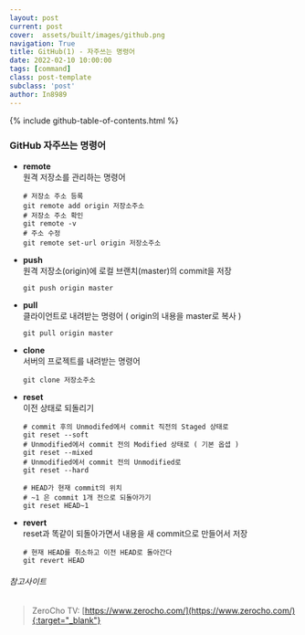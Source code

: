 ```yaml
---
layout: post
current: post
cover:  assets/built/images/github.png
navigation: True
title: GitHub(1) - 자주쓰는 명령어
date: 2022-02-10 10:00:00
tags: [command]
class: post-template
subclass: 'post'
author: In8989
---
```


{% include github-table-of-contents.html %}

### GitHub 자주쓰는 명령어

* __remote__  
  원격 저장소를 관리하는 명령어
    ~~~ shell
    # 저장소 주소 등록
    git remote add origin 저장소주소
    # 저장소 주소 확인
    git remote -v
    # 주소 수정
    git remote set-url origin 저장소주소
    ~~~

* __push__  
  원격 저장소(origin)에 로컬 브랜치(master)의 commit을 저장
    ~~~ shell
    git push origin master
    ~~~

* __pull__  
  클라이언트로 내려받는 명령어 ( origin의 내용을 master로 복사 )
    ~~~ shell
    git pull origin master
    ~~~

* __clone__   
  서버의 프로젝트를 내려받는 명령어
    ~~~ shell
    git clone 저장소주소
    ~~~

* __reset__   
  이전 상태로 되돌리기
    ~~~ shell
    # commit 후의 Unmodifed에서 commit 직전의 Staged 상태로
    git reset --soft
    # Unmodified에서 commit 전의 Modified 상태로 ( 기본 옵셥 )
    git reset --mixed
    # Unmodified에서 commit 전의 Unmodified로
    git reset --hard
    
    # HEAD가 현재 commit의 위치
    # ~1 은 commit 1개 전으로 되돌아가기
    git reset HEAD~1
    ~~~

* __revert__   
  reset과 똑같이 되돌아가면서 내용을 새 commit으로 만들어서 저장
    ~~~ shell
    # 현재 HEAD를 취소하고 이전 HEAD로 돌아간다
    git revert HEAD
    ~~~


###### 참고사이트
> ZeroCho TV: [https://www.zerocho.com/](https://www.zerocho.com/){:target="_blank"}
